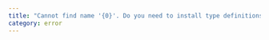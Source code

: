 ```yaml
---
title: "Cannot find name '{0}'. Do you need to install type definitions for jQuery? Try `npm i --save-dev @types/jquery` and then add 'jquery' to the types field in your tsconfig."
category: error
---
```

